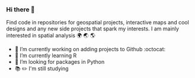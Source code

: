 ### Hi there 👋

Find code in repositories for geospatial projects, interactive maps and cool designs and any new side projects that spark my interests. I am mainly interested in spatial analysis :earth_africa: :earth_asia: :earth_americas: 

- 🔭 I’m currently working on adding projects to Github :octocat:
- 🌱 I’m currently learning R 
- 🤔 I’m looking for packages in Python
- :books: :pencil2: I'm still studying




<!--
**sahoyosso/sahoyosso** is a ✨ _special_ ✨ repository because its `README.md` (this file) appears on your GitHub profile.

Solarized dark             |  Solarized Ocean
:-------------------------:|:-------------------------:
![](https://...Dark.png)  |  ![](https://...Ocean.png)

Here are some ideas to get you started:

- 🔭 I’m currently working on ...
- 🌱 I’m currently learning :octocat:
- 👯 I’m looking to collaborate on ...
- 🤔 I’m looking for help with ...
- 💬 Ask me about ...
- 📫 How to reach me: ...
- 😄 Pronouns: ...
- ⚡ Fun fact: ...
:globe_with_meridians:
- :round_pushpin:


-->

